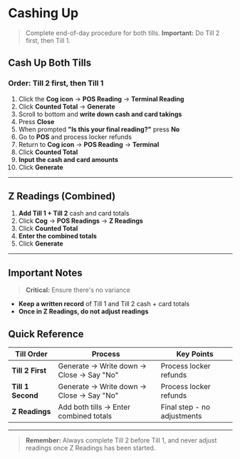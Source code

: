 # Cashing Up

> Complete end-of-day procedure for both tills. **Important:** Do Till 2 first, then Till 1.

## Cash Up Both Tills

### Order: Till 2 first, then Till 1

1. Click the **Cog icon** → **POS Reading** → **Terminal Reading**
2. Click **Counted Total** → **Generate**
3. Scroll to bottom and **write down cash and card takings**
4. Press **Close**
5. When prompted **"Is this your final reading?"** press **No**
6. Go to **POS** and process locker refunds
7. Return to **Cog icon** → **POS Reading** → **Terminal**
8. Click **Counted Total**
9. **Input the cash and card amounts**
10. Click **Generate**

---

## Z Readings (Combined)

1. **Add Till 1 + Till 2** cash and card totals
2. Click **Cog** → **POS Readings** → **Z Readings**
3. Click **Counted Total**
4. **Enter the combined totals**
5. Click **Generate**

---

## Important Notes

> **Critical:** Ensure there's no variance

- **Keep a written record** of Till 1 and Till 2 cash + card totals
- **Once in Z Readings, do not adjust readings**

## Quick Reference

| Till Order | Process | Key Points |
|------------|---------|------------|
| **Till 2 First** | Generate → Write down → Close → Say "No" | Process locker refunds |
| **Till 1 Second** | Generate → Write down → Close → Say "No" | Process locker refunds |
| **Z Readings** | Add both tills → Enter combined totals | Final step - no adjustments |

---

> **Remember:** Always complete Till 2 before Till 1, and never adjust readings once Z Readings has been started.